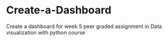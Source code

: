 # Create-a-Dashboard
Create a dashboard for week 5 peer graded assignment in Data visualization with python course
